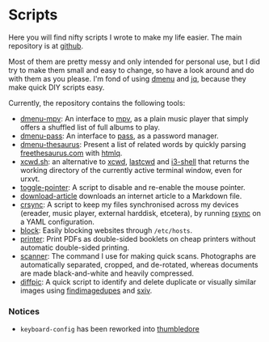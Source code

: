 Scripts
===============================================================================

Here you will find nifty scripts I wrote to make my life easier. The main 
repository is at [github](https://github.com/slakkenhuis/scripts).

Most of them are pretty messy and only intended for personal use, but I did 
try to make them small and easy to change, so have a look around and do with 
them as you please. I'm fond of using [dmenu](http://tools.suckless.org/dmenu/) 
and [jq](https://stedolan.github.io/jq/), because they make quick DIY scripts 
easy.

Currently, the repository contains the following tools:

- [dmenu-mpv](dmenu-mpv): An interface to [mpv](https://mpv.io/), as a plain 
  music player that simply offers a shuffled list of full albums to play.
- [dmenu-pass](dmenu-pass): An interface to 
  [pass](http://www.zx2c4.com/projects/password-store/), as a password 
  manager.
- [dmenu-thesaurus](dmenu-thesaurus): Present a list of related words by 
  quickly parsing [freethesaurus.com](https://freethesaurus.com) with 
  [htmlq](https://github.com/mgdm/htmlq).
- [xcwd.sh](xcwd.sh): an alternative to 
  [xcwd](https://github.com/schischi/xcwd), 
  [lastcwd](https://github.com/wknapik/lastcwd) and
  [i3-shell](https://gist.github.com/viking/5851049#file-i3-shell-sh) that 
  returns the working directory of the currently active terminal window, even 
  for urxvt.
- [toggle-pointer](toggle-pointer): A script to disable and re-enable the 
  mouse pointer.
- [download-article](download-article) downloads an internet article to a 
  Markdown file.
- [crsync](crsync): A script to keep my files synchronised across my devices 
  (ereader, music player, external harddisk, etcetera), by running 
  [rsync](https://rsync.samba.org/) on a YAML configuration.
- [block](block): Easily blocking websites through `/etc/hosts`.
- [printer](printer): Print PDFs as double-sided booklets on cheap printers 
  without automatic double-sided printing.
- [scanner](scanner): The command I use for making quick scans. Photographs 
  are automatically separated, cropped, and de-rotated, whereas documents are 
  made black-and-white and heavily compressed.
- [diffpic](diffpic): A quick script to identify and delete duplicate or 
  visually similar images using 
  [findimagedupes](http://www.jhnc.org/findimagedupes/) and 
  [sxiv](https://github.com/muennich/sxiv).


### Notices

- `keyboard-config` has been reworked into 
  [thumbledore](https://github.com/slakkenhuis/thumbledore)
